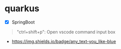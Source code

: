 # quarkus

- [x] SpringBoot

> "ctrl+shift+p": Open vscode command input box

- https://img.shields.io/badge/any_text-you_like-blue

